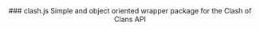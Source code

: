 <div align="center">
  ### clash.js
  Simple and object oriented wrapper package for the Clash of Clans API
</div>
